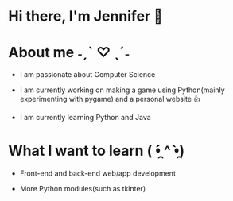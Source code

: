 # Hi there, I'm Jennifer 👋

# About me ˗ˏˋ ♡ ˎˊ˗

- I am passionate about Computer Science 

- I am currently working on making a game using Python(mainly experimenting with pygame) and a personal website 👍

- I am currently learning Python and Java

# What I want to learn ( •̯́ ^ •̯̀)

- Front-end and back-end web/app development

- More Python modules(such as tkinter)
<!--
**chxnifer/chxnifer** is a ✨ _special_ ✨ repository because its `README.md` (this file) appears on your GitHub profile.

Here are some ideas to get you started:

- 🔭 I’m currently working on ...
- 🌱 I’m currently learning ...
- 👯 I’m looking to collaborate on ...
- 🤔 I’m looking for help with ...
- 💬 Ask me about ...
- 📫 How to reach me: ...
- 😄 Pronouns: ...
- ⚡ Fun fact: ...
-->
